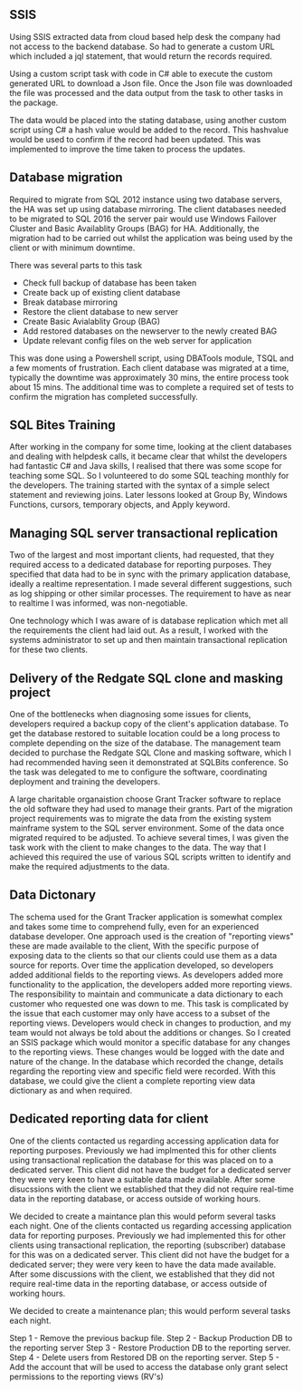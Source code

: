 ## SSIS

Using SSIS extracted data from cloud based help desk the company had not access to the backend database.  So had to generate a custom URL which included a jql statement, that would return the records required. 

Using a custom script task with code in C# able to execute the custom generated URL to download a Json file. Once the Json file was downloaded the file was processed and the data output from the task to other tasks in the package.

The data would be placed into the stating database, using another custom script using C# a hash value would be added to the record.  This hashvalue would be used to confirm if the record had been updated.  This was implemented to improve the time taken to process the updates.

## Database migration
Required to migrate from SQL 2012 instance using two database servers, the HA was set up using database mirroring.  The client databases needed to be migrated to SQL 2016 the server pair would use Windows Failover Cluster and Basic Availablity Groups (BAG) for HA. Additionally, the migration had to be carried out whilst the application was being used by the client or with minimum downtime.

There was several parts to this task
 - Check full backup of database has been taken
 - Create back up of existing client database
 - Break database mirroring
 - Restore the client database to new server
 - Create Basic Avialablity Group (BAG)
 - Add restored databases on the newserver to the newly created BAG
 - Update relevant config files on the web server for application
 
This was done using a Powershell script, using DBATools module, TSQL and a few moments of frustration.
Each client database was migrated at a time, typically the downtime was approximately 30 mins, the entire process took about 15 mins.  The additional time was to complete a required set of tests to confirm the migration has completed successfully.

## SQL Bites Training

After working in the company for some time, looking at the client databases and dealing with helpdesk calls, it became clear that whilst the developers had fantastic C# and Java skills, I realised that there was some scope for teaching some SQL.  So I volunteered to do some SQL teaching monthly for the developers.  The training started with the syntax of a simple select statement and reviewing joins.  Later lessons looked at Group By, Windows Functions, cursors, temporary objects, and Apply keyword.

## Managing SQL server transactional replication
Two of the largest and most important clients, had requested, that they required access to a dedicated database for reporting purposes.  They specified that data had to be in sync with the primary application database, ideally a realtime representation.  I made several different suggestions, such as log shipping or other similar processes.  The requirement to have as near to realtime I was informed, was non-negotiable.

One technology which I was aware of is database replication which met all the requirements the client had laid out.  As a result, I worked with the systems administrator to set up and then maintain transactional replication for these two clients. 

## Delivery of the Redgate SQL clone and masking project
One of the bottlenecks when diagnosing some issues for clients, developers required a backup copy of the client's application database.  To get the database restored to suitable location could be a long process to complete depending on the size of the database.  The management team decided to purchase the Redgate SQL Clone and masking software, which I had recommended having seen it demonstrated at SQLBits conference.  So the task was delegated to me to configure the software, coordinating deployment and training the developers.   

A large charitable organaistion choose Grant Tracker software to replace the old software they had used to manage their grants.  Part of the migration project requirements was to migrate the data from the existing system mainframe system to the SQL server environment.   Some of the data once migrated required to be adjusted.  To achieve several times, I was given the task work with the client to make changes to the data.  The way that I achieved this required the use of various SQL scripts written to identify and make the required adjustments to the data.

## Data Dictonary
The schema used for the Grant Tracker application is somewhat complex and takes some time to comprehend fully, even for an experienced database developer. One approach used is the creation of "reporting views" these are made available to the client,  With the specific purpose of exposing data to the clients so that our clients could use them as a data source for reports.  Over time the application developed, so developers added additional fields to the reporting views.  As developers added more functionality to the application, the developers added more reporting views.
The responsibility to maintain and communicate a data dictionary to each customer who requested one was down to me.  This task is complicated by the issue that each customer may only have access to a subset of the reporting views.  Developers would check in changes to production, and my team would not always be told about the additions or changes.   So I created an SSIS package which would monitor a specific database for any changes to the reporting views.  These changes would be logged with the date and nature of the change.  In the database which recorded the change, details regarding the reporting view and specific field were recorded.  With this database, we could give the client a complete reporting view data dictionary as and when required.

## Dedicated reporting data for client
One of the clients contacted us regarding accessing application data for reporting purposes.  Previously we had implmented this for other clients using transactional replication the database for this was placed on to a dedicated server.  This client did not have the budget for a dedicated server they were very keen to have a suitable data made available. After some disucssions with the client we established that they did not require real-time data in the reporting database, or access outside of working hours.

We decided to create a maintance plan this would peform several tasks each night.
One of the clients contacted us regarding accessing application data for reporting purposes.  Previously we had implemented this for other clients using transactional replication, the reporting (subscriber) database for this was on a dedicated server.  This client did not have the budget for a dedicated server; they were very keen to have the data made available. After some discussions with the client, we established that they did not require real-time data in the reporting database, or access outside of working hours.

We decided to create a maintenance plan; this would perform several tasks each night.

Step 1 - Remove the previous backup file.
Step 2 - Backup Production DB to the reporting server
Step 3 - Restore Production DB to the reporting server.
Step 4 - Delete users from Restored DB on the reporting server.
Step 5 - Add the account that will be used to access the database only grant select permissions to the reporting views (RV's)
